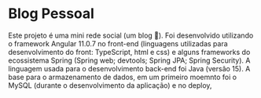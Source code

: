 # Blog Pessoal
Este projeto é uma mini rede social (um blog 🤣). Foi desenvolvido utilizando o framework Angular 11.0.7 no front-end (linguagens utilizadas para desenvolvimento do front: TypeScript, html e css) e alguns frameworks do ecossistema Spring (Spring web; devtools; Spring JPA; Spring Security). A linguagem usada para o desenvolvimento back-end foi Java (versão 15). A base para o armazenamento de dados, em um primeiro moemnto foi o MySQL (durante o desenvolvimento da aplicação) e no deploy, 
